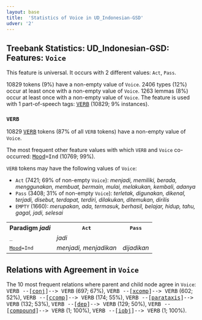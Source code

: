 ```yaml
---
layout: base
title:  'Statistics of Voice in UD_Indonesian-GSD'
udver: '2'
---
```


## Treebank Statistics: UD_Indonesian-GSD: Features: `Voice`

This feature is universal.
It occurs with 2 different values: `Act`, `Pass`.

10829 tokens (9%) have a non-empty value of `Voice`.
2406 types (12%) occur at least once with a non-empty value of `Voice`.
1263 lemmas (8%) occur at least once with a non-empty value of `Voice`.
The feature is used with 1 part-of-speech tags: <tt><a href="id_gsd-pos-VERB.html">VERB</a></tt> (10829; 9% instances).

### `VERB`

10829 <tt><a href="id_gsd-pos-VERB.html">VERB</a></tt> tokens (87% of all `VERB` tokens) have a non-empty value of `Voice`.

The most frequent other feature values with which `VERB` and `Voice` co-occurred: <tt><a href="id_gsd-feat-Mood.html">Mood</a></tt><tt>=Ind</tt> (10769; 99%).

`VERB` tokens may have the following values of `Voice`:

* `Act` (7421; 69% of non-empty `Voice`): <em>menjadi, memiliki, berada, menggunakan, membuat, bermain, mulai, melakukan, kembali, adanya</em>
* `Pass` (3408; 31% of non-empty `Voice`): <em>terletak, digunakan, dikenal, terjadi, disebut, terdapat, terdiri, dilakukan, ditemukan, dirilis</em>
* `EMPTY` (1660): <em>merupakan, ada, termasuk, berhasil, belajar, hidup, tahu, gagal, jadi, selesai</em>

<table>
  <tr><th>Paradigm <i>jadi</i></th><th><tt>Act</tt></th><th><tt>Pass</tt></th></tr>
  <tr><td><tt>_</tt></td><td><em>jadi</em></td><td></td></tr>
  <tr><td><tt><tt><a href="id_gsd-feat-Mood.html">Mood</a></tt><tt>=Ind</tt></tt></td><td><em>menjadi, menjadikan</em></td><td><em>dijadikan</em></td></tr>
</table>

## Relations with Agreement in `Voice`

The 10 most frequent relations where parent and child node agree in `Voice`:
<tt>VERB --[<tt><a href="id_gsd-dep-conj.html">conj</a></tt>]--> VERB</tt> (697; 67%),
<tt>VERB --[<tt><a href="id_gsd-dep-xcomp.html">xcomp</a></tt>]--> VERB</tt> (602; 52%),
<tt>VERB --[<tt><a href="id_gsd-dep-ccomp.html">ccomp</a></tt>]--> VERB</tt> (174; 55%),
<tt>VERB --[<tt><a href="id_gsd-dep-parataxis.html">parataxis</a></tt>]--> VERB</tt> (132; 53%),
<tt>VERB --[<tt><a href="id_gsd-dep-dep.html">dep</a></tt>]--> VERB</tt> (129; 50%),
<tt>VERB --[<tt><a href="id_gsd-dep-compound.html">compound</a></tt>]--> VERB</tt> (1; 100%),
<tt>VERB --[<tt><a href="id_gsd-dep-iobj.html">iobj</a></tt>]--> VERB</tt> (1; 100%).

